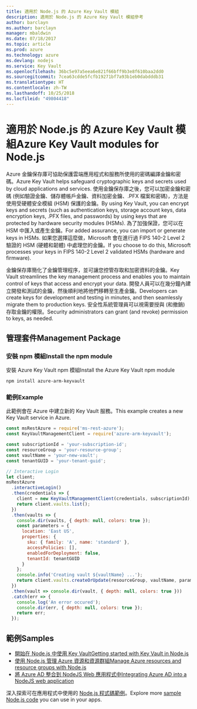 ```yaml
---
title: 適用於 Node.js 的 Azure Key Vault 模組
description: 適用於 Node.js 的 Azure Key Vault 模組參考
author: barclayn
ms.author: barclayn
manager: mbaldwin
ms.date: 07/18/2017
ms.topic: article
ms.prod: azure
ms.technology: azure
ms.devlang: nodejs
ms.service: Key Vault
ms.openlocfilehash: 36bc5e97a5eea6e821f66bff9b3e8f610baa2dd0
ms.sourcegitcommit: 7cea63cdde5fcfb19271bf7a93b1eb0dabdddb31
ms.translationtype: HT
ms.contentlocale: zh-TW
ms.lasthandoff: 10/25/2018
ms.locfileid: "49804418"
---
```

# <a name="azure-key-vault-modules-for-nodejs"></a><span data-ttu-id="4e363-103">適用於 Node.js 的 Azure Key Vault 模組</span><span class="sxs-lookup"><span data-stu-id="4e363-103">Azure Key Vault modules for Node.js</span></span>

<span data-ttu-id="4e363-104">Azure 金鑰保存庫可協助保護雲端應用程式和服務所使用的密碼編譯金鑰和密碼。</span><span class="sxs-lookup"><span data-stu-id="4e363-104">Azure Key Vault helps safeguard cryptographic keys and secrets used by cloud applications and services.</span></span> <span data-ttu-id="4e363-105">使用金鑰保存庫之後，您可以加密金鑰和密碼 (例如驗證金鑰、儲存體帳戶金鑰、資料加密金鑰、.PFX 檔案和密碼)，方法是使用受硬體安全模組 (HSM) 保護的金鑰。</span><span class="sxs-lookup"><span data-stu-id="4e363-105">By using Key Vault, you can encrypt keys and secrets (such as authentication keys, storage account keys, data encryption keys, .PFX files, and passwords) by using keys that are protected by hardware security modules (HSMs).</span></span> <span data-ttu-id="4e363-106">為了加強保證，您可以在 HSM 中匯入或產生金鑰。</span><span class="sxs-lookup"><span data-stu-id="4e363-106">For added assurance, you can import or generate keys in HSMs.</span></span> <span data-ttu-id="4e363-107">如果您選擇這麼做，Microsoft 會在進行過 FIPS 140-2 Level 2 驗證的 HSM (硬體和韌體) 中處理您的金鑰。</span><span class="sxs-lookup"><span data-stu-id="4e363-107">If you choose to do this, Microsoft processes your keys in FIPS 140-2 Level 2 validated HSMs (hardware and firmware).</span></span>

<span data-ttu-id="4e363-108">金鑰保存庫簡化了金鑰管理程序，並可讓您控管存取和加密資料的金鑰。</span><span class="sxs-lookup"><span data-stu-id="4e363-108">Key Vault streamlines the key management process and enables you to maintain control of keys that access and encrypt your data.</span></span> <span data-ttu-id="4e363-109">開發人員可以在幾分鐘內建立開發和測試的金鑰，然後順利地將他們移轉至生產金鑰。</span><span class="sxs-lookup"><span data-stu-id="4e363-109">Developers can create keys for development and testing in minutes, and then seamlessly migrate them to production keys.</span></span> <span data-ttu-id="4e363-110">安全性系統管理員可以視需要授與 (和撤銷) 存取金鑰的權限。</span><span class="sxs-lookup"><span data-stu-id="4e363-110">Security administrators can grant (and revoke) permission to keys, as needed.</span></span>

## <a name="management-package"></a><span data-ttu-id="4e363-111">管理套件</span><span class="sxs-lookup"><span data-stu-id="4e363-111">Management Package</span></span>

### <a name="install-the-npm-module"></a><span data-ttu-id="4e363-112">安裝 npm 模組</span><span class="sxs-lookup"><span data-stu-id="4e363-112">Install the npm module</span></span> 

<span data-ttu-id="4e363-113">安裝 Azure Key Vault npm 模組</span><span class="sxs-lookup"><span data-stu-id="4e363-113">Install the Azure Key Vault npm module</span></span>

```bash
npm install azure-arm-keyvault
```

### <a name="example"></a><span data-ttu-id="4e363-114">範例</span><span class="sxs-lookup"><span data-stu-id="4e363-114">Example</span></span>

<span data-ttu-id="4e363-115">此範例會在 Azure 中建立新的 Key Vault 服務。</span><span class="sxs-lookup"><span data-stu-id="4e363-115">This example creates a new Key Vault service in Azure.</span></span>

```javascript
const msRestAzure = require('ms-rest-azure');
const KeyVaultManagementClient = require('azure-arm-keyvault');

const subscriptionId = 'your-subscription-id';
const resourceGroup = 'your-resource-group';
const vaultName = 'your-new-vault';
const tenantGUID = 'your-tenant-guid';

// Interactive Login
let client;
msRestAzure
  .interactiveLogin()
  .then(credentials => {
    client = new KeyVaultManagementClient(credentials, subscriptionId);
    return client.vaults.list();
  })
  .then(vaults => {
    console.dir(vaults, { depth: null, colors: true });
    const parameters = {
      location: 'East US',
      properties: {
        sku: { family: 'A', name: 'standard' },
        accessPolicies: [],
        enabledForDeployment: false,
        tenantId: tenantGUID
      }
    };
    console.info('Creating vault ${vaultName} ...');
    return client.vaults.createOrUpdate(resourceGroup, vaultName, parameters);
  })
  .then(vault => console.dir(vault, { depth: null, colors: true }))
  .catch(err => {
    console.log('An error occured');
    console.dir(err, { depth: null, colors: true });
    return err;
  });
```

## <a name="samples"></a><span data-ttu-id="4e363-116">範例</span><span class="sxs-lookup"><span data-stu-id="4e363-116">Samples</span></span>

- [<span data-ttu-id="4e363-117">開始在 Node.js 中使用 Key Vault</span><span class="sxs-lookup"><span data-stu-id="4e363-117">Getting started with Key Vault in Node.js</span></span>](https://azure.microsoft.com/resources/samples/key-vault-node-getting-started/)
- [<span data-ttu-id="4e363-118">使用 Node.js 管理 Azure 資源和資源群組</span><span class="sxs-lookup"><span data-stu-id="4e363-118">Manage Azure resources and resource groups with Node.js</span></span>](https://azure.microsoft.com/resources/samples/resource-manager-node-resources-and-groups/) 
- [<span data-ttu-id="4e363-119">將 Azure AD 整合到 NodeJS Web 應用程式中</span><span class="sxs-lookup"><span data-stu-id="4e363-119">Integrating Azure AD into a NodeJS web application</span></span>](https://azure.microsoft.com/resources/samples/active-directory-node-webapp-openidconnect/) 

<span data-ttu-id="4e363-120">深入探索可在應用程式中使用的 [Node.js 程式碼範例](https://azure.microsoft.com/resources/samples/?platform=nodejs)。</span><span class="sxs-lookup"><span data-stu-id="4e363-120">Explore more [sample Node.js code](https://azure.microsoft.com/resources/samples/?platform=nodejs) you can use in your apps.</span></span>
